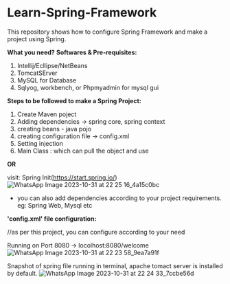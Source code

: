 # Learn-Spring-Framework
This repository shows how to configure Spring Framework and make a project using Spring. 

**What you need?**
**Softwares & Pre-requisites:**
1. Intellij/Ecllipse/NetBeans
2. TomcatSErver
3. MySQL for Database
4. Sqlyog, workbench, or Phpmyadmin for mysql gui

**Steps to be followed to make a Spring Project:**
1. Create Maven poject
2. Adding dependencies -> spring core, spring context
3. creating beans - java pojo
4. creating configuration file -> config.xml
5. Setting injection
6. Main Class : which can pull the object and use

**OR**

visit: Spring Init(https://start.spring.io/)
![WhatsApp Image 2023-10-31 at 22 25 16_4a15c0bc](https://github.com/Shimork04/Spring-Framework/assets/111634234/6e613a38-02ae-4766-ae04-5205068030d8)
- you can also add dependencies according to your project requirements. eg: Spring Web, Mysql etc


**'config.xml' file configuration:**
<?xml version="1.0" encoding="UTF-8"?>
//as per this project, you can configure according to your need
<beans xmlns="http://www.springframework.org/schema/beans"
       xmlns:xsi="http://www.w3.org/2001/XMLSchema-instance"
       xmlns:context="http://www.springframework.org/schema/context"
       xmlns:p="http://www.springframework.org/schema/p"
       xsi:schemaLocation="http://www.springframework.org/schema/beans
       http://www.springframework.org/schema/beans/spring-beans.xsd
       http://www.springframework.org/schema/context
       http://www.springframework.org/schema/context/spring-context.xsd">
</beans>


Running on Port 8080 -> locolhost:8080/welcome
![WhatsApp Image 2023-10-31 at 22 23 58_9ea7a91f](https://github.com/Shimork04/Spring-Framework/assets/111634234/60bb7af3-aedd-47b3-b63f-dcb151a318f4)


Snapshot of spring file running in terminal, apache tomact server is installed by default.
![WhatsApp Image 2023-10-31 at 22 24 33_7ccbe56d](https://github.com/Shimork04/Spring-Framework/assets/111634234/10407b60-97d1-4f71-8e2c-7ab9b3a28a65)

